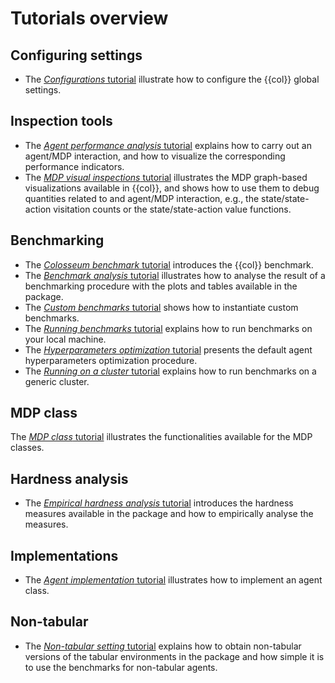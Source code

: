 # Tutorials overview

## Configuring settings
- The [_Configurations_ tutorial](../tutorials/colosseum-configurations.md) illustrate how to configure the {{col}} global settings.

## Inspection tools
- The [_Agent performance analysis_ tutorial](../tutorials/agent-performance-analysis.md) explains how to carry out an agent/MDP interaction, and how to visualize the corresponding performance indicators.
- The [_MDP visual inspections_ tutorial](../tutorials/mdp-visual-representations.md) illustrates the MDP graph-based visualizations available in {{col}}, and shows how to use them to debug quantities related to and agent/MDP interaction, e.g., the state/state-action visitation counts or the state/state-action value functions.

## Benchmarking

- The [_Colosseum benchmark_ tutorial](../tutorials/benchmark-introduction.md) introduces the {{col}} benchmark.
- The [_Benchmark analysis_ tutorial](../tutorials/benchmark-analysis.md) illustrates how to analyse the result of a benchmarking procedure with the plots and tables available in the package.
- The [_Custom benchmarks_ tutorial](../tutorials/benchmark-custom.md) shows how to instantiate custom benchmarks.
- The [_Running benchmarks_ tutorial](../tutorials/benchmark-running.md) explains how to run benchmarks on your local machine.
- The [_Hyperparameters optimization_ tutorial](../tutorials/hyperopt.md) presents the default agent hyperparameters optimization procedure.
- The [_Running on a cluster_ tutorial](../tutorials/benchmark-scaling.md) explains how to run benchmarks on a generic cluster.

## MDP class
The [_MDP class_ tutorial](../tutorials/mdp-functionalities) illustrates the functionalities available for the MDP classes.

## Hardness analysis
- The [_Empirical hardness analysis_ tutorial](../tutorials/hardness-analysis.md) introduces the hardness measures available in the package and how to empirically analyse the measures.

## Implementations
- The [_Agent implementation_ tutorial](../tutorials/agent-implementation.md) illustrates how to implement an agent class.

## Non-tabular
- The [_Non-tabular setting_ tutorial](../tutorials/non-tabular.md) explains how to obtain non-tabular versions of the tabular environments in the package and how simple it is to use the benchmarks for non-tabular agents.


